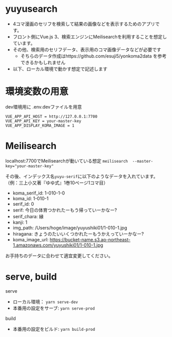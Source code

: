# yuyusearch
- 4コマ漫画のセリフを検索して結果の画像などを表示するためのアプリです。
- フロント側にVue.js 3、検索エンジンにMeilisearchを利用することを想定しています。
- その他、検索用のセリフデータ、表示用のコマ画像データなどが必要です
    - そちらのデータ作成はhttps://github.com/esuji5/yonkoma2data を参考できるかもしれません
- 以下、ローカル環境で動かす想定で記述します

# 環境変数の用意
dev環境用に .env.devファイルを用意

```.env.dev
VUE_APP_API_HOST = http://127.0.0.1:7700
VUE_APP_API_KEY = your-master-key
VUE_APP_DISPLAY_KOMA_IMAGE = 1
```

# Meilisearch
localhost:7700でMeilisearchが動いている想定
`meilisearch  --master-key="your-master-key"`

その後、インデックス名`yuyu-serif`に以下のようなデータを入れています。（例：三上小又著『ゆゆ式』1巻10ページ1コマ目）

- koma_serif_id: 1-010-1-0
- koma_id: 1-010-1
- serif_id: 0
- serif: 今日の体育つかれたーもう帰っていーかなー?
- serif_chara: 縁
- kanji: 1
- img_path: /Users/hoge/image/yuyushiki01/1-010-1.jpg
- hiragana:  きょうのたいいくつかれたーもうかえっていーかなー?
- koma_image_url: https://bucket-name.s3.ap-northeast-1.amazonaws.com/yuyushiki01/1-010-1.jpg

お手持ちのデータに合わせて適宜変更してください。

# serve, build
serve
- ローカル環境： `yarn serve-dev`
- 本番用の設定をサーブ: `yarn serve-prod`

build
- 本番用の設定をビルド: `yarn build-prod`

